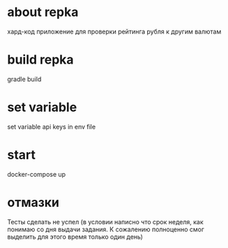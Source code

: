 # about repka
хард-код приложение для проверки рейтинга рубля к другим валютам
# build repka
gradle build
# set variable
set variable api keys in env file
# start
docker-compose up

# отмазки
Тесты сделать не успел (в условии написно что срок неделя, 
как понимаю со дня выдачи задания. К сожалению полноценно смог выделить для этого время только один день)
